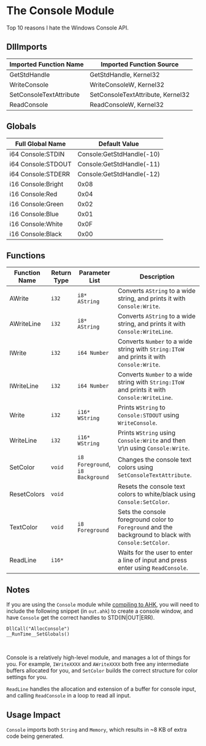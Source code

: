 # The Console Module
Top 10 reasons I hate the Windows Console API.

## DllImports

| Imported Function Name  | Imported Function Source          |
|-------------------------|-----------------------------------|
| GetStdHandle            | GetStdHandle, Kernel32            |
| WriteConsole            | WriteConsoleW, Kernel32           |
| SetConsoleTextAttribute | SetConsoleTextAttribute, Kernel32 |
| ReadConsole             | ReadConsoleW, Kernel32            |

## Globals

| Full Global Name   | Default Value             |
|--------------------|---------------------------|
| i64 Console:STDIN  | Console:GetStdHandle(-10) |
| i64 Console:STDOUT | Console:GetStdHandle(-11) |
| i64 Console:STDERR | Console:GetStdHandle(-12) |
| i16 Console:Bright | 0x08                      |
| i16 Console:Red    | 0x04                      |
| i16 Console:Green  | 0x02                      |
| i16 Console:Blue   | 0x01                      |
| i16 Console:White  | 0x0F                      |
| i16 Console:Black  | 0x00                      |

## Functions

| Function Name | Return Type | Parameter List                          | Description                                                                                           |
|---------------|-------------|-----------------------------------------|-------------------------------------------------------------------------------------------------------|
| AWrite        | `i32`       | `i8* AString`                           | Converts `AString` to a wide string, and prints it with `Console:Write`.                              |
| AWriteLine    | `i32`       | `i8* AString`                           | Converts `AString` to a wide string, and prints it with `Console:WriteLine`.                          |
| IWrite        | `i32`       | `i64 Number`                            | Converts `Number` to a wide string with `String:IToW` and prints it with `Console:Write`.             |
| IWriteLine    | `i32`       | `i64 Number`                            | Converts `Number` to a wide string with `String:IToW` and prints it with `Console:WriteLine`.         |
| Write         | `i32`       | `i16* WString`                          | Prints `WString` to `Console:STDOUT` using `WriteConsole`.                                            |
| WriteLine     | `i32`       | `i16* WString`                          | Prints `WString` using `Console:Write` and then \r\n using `Console:Write`.                           |
| SetColor      | `void`      | `i8 Foreground`, `i8 Background`        | Changes the console text colors using `SetConsoleTextAttribute`.                                      |
| ResetColors   | `void`      |                                         | Resets the console text colors to white/black using `Console:SetColor`.                               |
| TextColor     | `void`      | `i8 Foreground`                         | Sets the console foreground color to `Foreground` and the background to black with `Console:SetColor`.|
| ReadLine      | `i16*`      |                                         | Waits for the user to enter a line of input and press enter using `ReadConsole`.                      |

## Notes

If you are using the `Console` module while [compiling to AHK](compile-to-ahk), you will need to include the following snippet (in `out.ahk`) to create a console window, and have `Console` get the correct handles to STD(IN|OUT|ERR).

```
DllCall("AllocConsole")
__RunTime__SetGlobals()
```

<br/>

Console is a relatively high-level module, and manages a lot of things for you. For example, `IWriteXXXX` and `AWriteXXXX` both free any intermediate buffers allocated for you, and `SetColor` builds the correct structure for color settings for you. 

`ReadLine` handles the allocation and extension of a buffer for console input, and calling `ReadConsole` in a loop to read all input.

## Usage Impact

`Console` imports both `String` and `Memory`, which results in ~8 KB of extra code being generated.